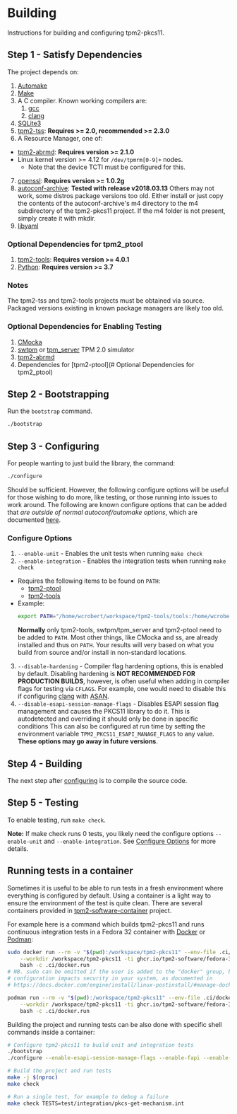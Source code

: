 # Building

Instructions for building and configuring tpm2-pkcs11.

## Step 1 - Satisfy Dependencies

The project depends on:

1. [Automake](https://www.gnu.org/software/automake)
2. [Make](https://www.gnu.org/software/make/)
3. A C compiler. Known working compilers are:
    1. [gcc](https://www.gnu.org/software/gcc/)
    2. [clang](https://clang.llvm.org/)
4. [SQLite3](https://www.sqlite.org/)
5. [tpm2-tss](https://github.com/tpm2-software/tpm2-tss): **Requires >= 2.0, recommended >= 2.3.0**
6. A Resource Manager, one of:
  - [tpm2-abrmd](https://github.com/tpm2-software/tpm2-abrmd): **Requires version >= 2.1.0**
  - Linux kernel version >= 4.12 for `/dev/tpmrm[0-9]+` nodes.
    - Note that the device TCTI must be configured for this.
7. [openssl](https://www.openssl.org/): **Requires version >= 1.0.2g**
8. [autoconf-archive](https://github.com/autoconf-archive/autoconf-archive): **Tested with release v2018.03.13**
     Others may not work, some distros package versions too old. Either install or just copy the contents of the
     autoconf-archive's m4 directory to the m4 subdirectory of the tpm2-pkcs11 project. If the m4 folder is not
     present, simply create it with mkdir.
9. [libyaml](https://github.com/yaml/libyaml)

### Optional Dependencies for tpm2_ptool
1. [tpm2-tools](https://github.com/tpm2-software/tpm2-tools): **Requires version >= 4.0.1**
2. [Python](https://www.python.org/): **Requires version >= 3.7**

### Notes
The tpm2-tss and tpm2-tools projects must be obtained via source. Packaged versions existing
in known package managers are likely too old.

### Optional Dependencies for Enabling Testing
1. [CMocka](https://cmocka.org/)
2. [swtpm](https://github.com/stefanberger/swtpm) or
   [tpm_server](https://sourceforge.net/projects/ibmswtpm2/) TPM 2.0 simulator
3. [tpm2-abrmd](https://github.com/tpm2-software/tpm2-abrmd)
4. Dependencies for [tpm2-ptool](# Optional Dependencies for tpm2_ptool)

## Step 2 - Bootstrapping

Run the `bootstrap` command.

```sh
./bootstrap
```

## Step 3 - Configuring

For people wanting to just build the library, the command:
```sh
./configure
```

Should be sufficient. However, the following configure options will be useful for those wishing to do more, like
testing, or those running into issues to work around. The following are known configure options that can be added
that *are outside of normal autoconf/automake options*, which are documented [here](https://sourceware.org/autobook/autobook/autobook_14.html).

### Configure Options
1. `--enable-unit` - Enables the unit tests when running `make check`
2. `--enable-integration` - Enables the integration tests when running `make check`
  * Requires the following items to be found on `PATH`:
    * [tpm2-ptool](../tools/tpm2_ptool.py)
    * [tpm2-tools](#step-1---satisfy-dependencies)
  * Example:
    ```sh
    export PATH="/home/wcrobert/workspace/tpm2-tools/tools:/home/wcrobert/workspace/tpm2-pkcs11/tools:$HOME/workspace/ibmtpm974/src:$PATH"
    ```
    **Normally** only tpm2-tools, swtpm/tpm_server and tpm2-ptool need to be added to `PATH`. Most other things, like CMocka and ss, are already
    installed and thus on `PATH`. Your results will very based on what you build from source and/or install in non-standard locations.
3. `--disable-hardening` - Compiler flag hardening options, this is enabled by default. Disabling hardening is **NOT RECOMMENDED FOR PRODUCTION BUILDS**,
      however, is often useful when adding in compiler flags for testing via `CFLAGS`. For example, one would need to disable this if configuring
      [clang](#step-1---satisfy-dependencies) with [ASAN](https://clang.llvm.org/docs/AddressSanitizer.html).
4. `--disable-esapi-session-manage-flags` - Disables ESAPI session flag management and causes the PKCS11 library to do it. This is autodetected and
      overriding it should only be done in specific conditions
      This can also be configured at run time by setting the environment variable `TPM2_PKCS11_ESAPI_MANAGE_FLAGS` to any value.
      **These options may go away in future versions**.

## Step 4 - Building

The next step after [configuring](#step-3---configuring) is to compile the source code.

## Step 5 - Testing

To enable testing, run `make check`.

**Note:** If make check runs 0 tests, you likely need the configure options `--enable-unit` and `--enable-integration`. See [Configure Options](#configure-options)
for more details.

## Running tests in a container

Sometimes it is useful to be able to run tests in a fresh environment where everything is configured by default.
Using a container is a light way to ensure the environment of the test is quite clean.
There are several containers provided in [tpm2-software-container](https://github.com/tpm2-software/tpm2-software-container) project.

For example here is a command which builds tpm2-pkcs11 and runs continuous integration tests in a Fedora 32 container with [Docker](https://www.docker.com/) or [Podman](https://podman.io/):

```sh
sudo docker run --rm -v "$(pwd):/workspace/tpm2-pkcs11" --env-file .ci/docker.env \
    --workdir /workspace/tpm2-pkcs11 -ti ghcr.io/tpm2-software/fedora-32 \
    bash -c .ci/docker.run
# NB. sudo can be omitted if the user is added to the "docker" group, but this
# configuration impacts security in your system, as documented in
# https://docs.docker.com/engine/install/linux-postinstall/#manage-docker-as-a-non-root-user

podman run --rm -v "$(pwd):/workspace/tpm2-pkcs11" --env-file .ci/docker.env \
    --workdir /workspace/tpm2-pkcs11 -ti ghcr.io/tpm2-software/fedora-32 \
    bash -c .ci/docker.run
```

Building the project and running tests can be also done with specific shell commands inside a container:

```sh
# Configure tpm2-pkcs11 to build unit and integration tests
./bootstrap
./configure --enable-esapi-session-manage-flags --enable-fapi --enable-unit --enable-integration

# Build the project and run tests
make -j $(nproc)
make check

# Run a single test, for example to debug a failure
make check TESTS=test/integration/pkcs-get-mechanism.int
```
